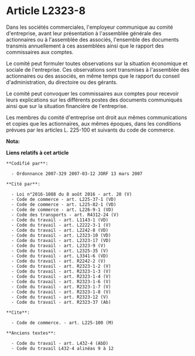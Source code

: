 # Article L2323-8

Dans les sociétés commerciales, l'employeur communique au comité d'entreprise, avant leur présentation à l'assemblée générale
des actionnaires ou à l'assemblée des associés, l'ensemble des documents transmis annuellement à ces assemblées ainsi que le
rapport des commissaires aux comptes.

Le comité peut formuler toutes observations sur la situation économique et sociale de l'entreprise. Ces observations sont
transmises à l'assemblée des actionnaires ou des associés, en même temps que le rapport du conseil d'administration, du
directoire ou des gérants.

Le comité peut convoquer les commissaires aux comptes pour recevoir leurs explications sur les différents postes des
documents communiqués ainsi que sur la situation financière de l'entreprise.

Les membres du comité d'entreprise ont droit aux mêmes communications et copies que les actionnaires, aux mêmes époques, dans
les conditions prévues par les articles L. 225-100 et suivants du code de commerce.

**Nota:**



**Liens relatifs à cet article**

	**Codifié par**:

	  - Ordonnance 2007-329 2007-03-12 JORF 13 mars 2007

	**Cité par**:

	  - Loi n°2016-1088 du 8 août 2016 - art. 20 (V)
	  - Code de commerce - art. L225-37-1 (VD)
	  - Code de commerce - art. L225-82-1 (VD)
	  - Code de commerce - art. L226-9-1 (VD)
	  - Code des transports - art. R4312-24 (V)
	  - Code du travail - art. L1143-1 (VD)
	  - Code du travail - art. L2222-3-1 (V)
	  - Code du travail - art. L2242-8 (VD)
	  - Code du travail - art. L2323-10 (VD)
	  - Code du travail - art. L2323-17 (VD)
	  - Code du travail - art. L2323-9 (V)
	  - Code du travail - art. L2325-35 (V)
	  - Code du travail - art. L3341-6 (VD)
	  - Code du travail - art. R2242-2 (V)
	  - Code du travail - art. R2323-1-2 (V)
	  - Code du travail - art. R2323-1-3 (V)
	  - Code du travail - art. R2323-1-4 (V)
	  - Code du travail - art. R2323-1-6 (V)
	  - Code du travail - art. R2323-1-7 (V)
	  - Code du travail - art. R2323-1-8 (V)
	  - Code du travail - art. R2323-12 (V)
	  - Code du travail - art. R2323-37 (Ab)

	**Cite**:

	  - Code de commerce. - art. L225-100 (M)

	**Anciens textes**:

	  - Code du travail - art. L432-4 (AbD)
	  - Code du travail L432-4 alinéas 9 à 12
